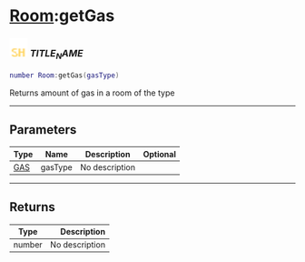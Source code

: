 # [Room](../room/README.md):getGas

### <img src="../../.gitbook/assets/shared.png" width="32" height="32" /> $TITLE_NAME$

```lua
number Room:getGas(gasType)
```

Returns amount of gas in a room of the type<br>

-----------------
## Parameters

| Type   | Name | Description | Optional |
| ------ | ---- | ----------- | -------: |
| [GAS](../gas/README.md) | gasType | No description |  |

-----------------
## Returns

| Type   | Description |
| ------ | ----------: |
| number | No description |

